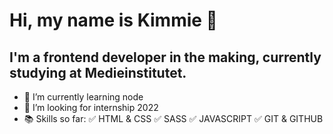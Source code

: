 # Hi, my name is Kimmie 👋

## I'm a frontend developer in the making, currently studying at Medieinstitutet.
- 🌱 I’m currently learning node
- 👯 I’m looking for internship 2022
- 📚 Skills so far:
      ✅ HTML & CSS 
      ✅ SASS 
      ✅ JAVASCRIPT
      ✅ GIT & GITHUB
      
